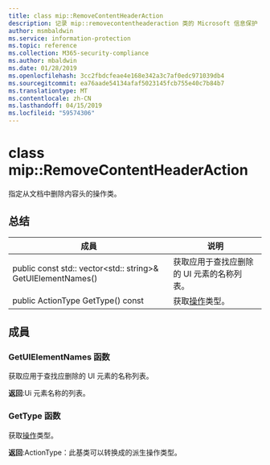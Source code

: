 ```yaml
---
title: class mip::RemoveContentHeaderAction
description: 记录 mip::removecontentheaderaction 类的 Microsoft 信息保护 (MIP) SDK。
author: msmbaldwin
ms.service: information-protection
ms.topic: reference
ms.collection: M365-security-compliance
ms.author: mbaldwin
ms.date: 01/28/2019
ms.openlocfilehash: 3cc2fbdcfeae4e168e342a3c7af0edc971039db4
ms.sourcegitcommit: ea76aade54134afaf5023145fcb755e40c7b84b7
ms.translationtype: MT
ms.contentlocale: zh-CN
ms.lasthandoff: 04/15/2019
ms.locfileid: "59574306"
---
```

# <a name="class-mipremovecontentheaderaction"></a>class mip::RemoveContentHeaderAction 
指定从文档中删除内容头的操作类。
  
## <a name="summary"></a>总结
 成員                        | 说明                                
--------------------------------|---------------------------------------------
public const std:: vector\<std:: string\>& GetUIElementNames()  |  获取应用于查找应删除的 UI 元素的名称列表。
public ActionType GetType() const  |  获取[操作](class_mip_action.md)类型。

## <a name="members"></a>成員
  
### <a name="getuielementnames-function"></a>GetUIElementNames 函数
获取应用于查找应删除的 UI 元素的名称列表。

  
**返回**:Ui 元素名称的列表。

### <a name="gettype-function"></a>GetType 函数    
获取[操作](class_mip_action.md)类型。  

**返回**:ActionType：此基类可以转换成的派生操作类型。